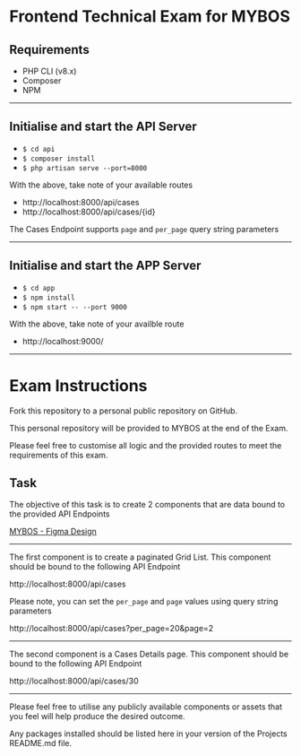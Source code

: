 # Frontend Technical Exam for MYBOS

## Requirements
- PHP CLI (v8.x)
- Composer
- NPM

---

## Initialise and start the API Server
- `$ cd api`
- `$ composer install`
- `$ php artisan serve --port=8000`

With the above, take note of your available routes
- http://localhost:8000/api/cases
- http://localhost:8000/api/cases/{id}

The Cases Endpoint supports `page` and `per_page` query string parameters

---

## Initialise and start the APP Server
- `$ cd app`
- `$ npm install`
- `$ npm start -- --port 9000`

With the above, take note of your availble route
- http://localhost:9000/

---

# Exam Instructions
Fork this repository to a personal public repository on GitHub.

This personal repository will be provided to MYBOS at the end of the Exam.

Please feel free to customise all logic and the provided routes to meet the requirements of this exam.

## Task

The objective of this task is to create 2 components that are data bound to the provided API Endpoints

[MYBOS - Figma Design](https://www.figma.com/file/aHDakjzdHMW4NJEfUSjXAo/Task?type=design&node-id=0%3A1&mode=design&t=TWNGPKJ0axJluWzy-1)

---

The first component is to create a paginated Grid List. This component should be bound to the following API Endpoint

http://localhost:8000/api/cases

Please note, you can set the `per_page` and `page` values using query string parameters

http://localhost:8000/api/cases?per_page=20&page=2

---

The second component is a Cases Details page. This component should be bound to the following API Endpoint

http://localhost:8000/api/cases/30

---

Please feel free to utilise any publicly available components or assets that you feel will help produce the desired outcome.

Any packages installed should be listed here in your version of the Projects README.md file.
